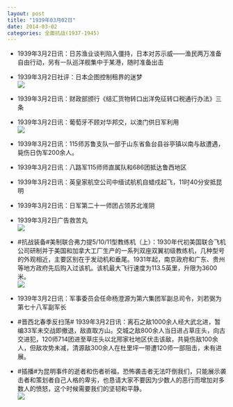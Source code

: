 ```yaml
---
layout: post
title: "1939年03月02日"
date: 2014-03-02
categories: 全面抗战(1937-1945)
---
```


<meta name="referrer" content="no-referrer" />

- 1939年3月2日讯：日苏渔业谈判陷入僵持，日本对苏示威——渔民两万准备自由行动，另有一队巡洋舰集中于某港，随时准备出击 

- 1939年3月2日社评：日本企图控制租界的迷梦 <br/><img src="https://ww1.sinaimg.cn/large/aca367d8jw1ee1phgcsmzj20oe0xmk9o.jpg" />

- 1939年3月2日讯：财政部颁行《结汇货物转口出洋免征转口税通行办法》三条 

- 1939年3月2日讯：葡萄牙不顾对华邦交，以澳门供日军利用 <br/><img src="https://ww4.sinaimg.cn/large/aca367d8jw1ee1nqy5hfnj209i0bhtah.jpg" />

- 1939年3月2日讯：115师苏鲁支队一部于山东省鱼台县谷亭镇以南与敌遭遇，毙伤日伪军200余人。 

- 1939年3月2日讯：八路军115师师直属队和686团抵达鲁西地区 

- 1939年3月2日讯：英皇家航空公司中缅试航机自蜡戍起飞，11时40分安抵昆明 

- 1939年3月2日讯：日军第二十一师团占领苏北淮阴 

- 1939年3月2日广告救苦丸 <br/><img src="https://ww1.sinaimg.cn/large/aca367d8jw1ee1854jwszj20kk0fwgqb.jpg" />

- #抗战装备#美制联合弗力提5/10/11型教练机（上）：1930年代初美国联合飞机公司研制并于美国和加拿大工厂生产的一系列双座双翼初级教练机，几种型号的外观相近，主要区别在于发动机和垂尾。1931年起，南京政府和广东、贵州等地方政府先后购入过该机。该机最大飞行速度为113.5英里，升限为3600米。 <br/><img src="https://ww3.sinaimg.cn/large/aca367d8jw1ee16ebcjrvj20b40r7wi4.jpg" />

- 1939年3月2日讯：军事委员会任命杨澄源为第六集团军副总司令，刘若弼为第七十八军副军长 

- #晋西北春季反扫荡# 1939年3月2日讯：离石之敌1000余人经大武北进，暂编33军未交战即撤退，敌直取方山。交城之敌800余人当日进占草庄头，向古交进犯，120师714团进至草庄头以北邢家社地区伏击该敌，共毙伤敌100余人，但敌攻势未减，清源敌300余人在杜里坪一带遭120师一部阻击，未有进展。 

- #插播#为昆明事件的逝者和伤者祈福，恐怖袭击者无法吓倒我们，只能展示袭击者和策划者自己人格的卑劣，也恳请大家不要因为少数人的恶行而增加对多数人的愤怒，这个时候需要我们的坚韧和平静。 <br/><img src="https://ww3.sinaimg.cn/large/aca367d8jw1ee129g3oxqj21kw0oe77e.jpg" />

